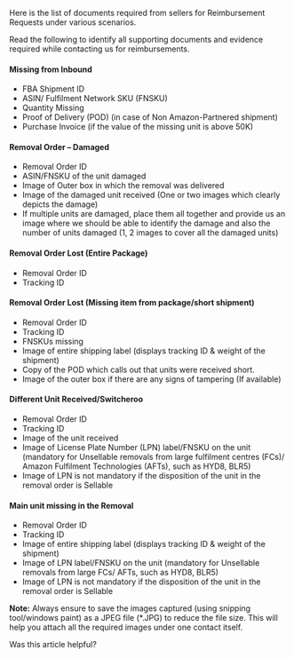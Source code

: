 Here is the list of documents required from sellers for Reimbursement Requests under various scenarios.

Read the following to identify all supporting documents and evidence required while contacting us for reimbursements.

#### Missing from Inbound

-   FBA Shipment ID
-   ASIN/ Fulfilment Network SKU (FNSKU)
-   Quantity Missing
-   Proof of Delivery (POD) (in case of Non Amazon-Partnered shipment)
-   Purchase Invoice (if the value of the missing unit is above 50K)

#### Removal Order – Damaged

-   Removal Order ID
-   ASIN/FNSKU of the unit damaged
-   Image of Outer box in which the removal was delivered
-   Image of the damaged unit received (One or two images which clearly depicts the damage)
-   If multiple units are damaged, place them all together and provide us an image where we should be able to identify the damage and also the number of units damaged (1, 2 images to cover all the damaged units)

#### Removal Order Lost (Entire Package)

-   Removal Order ID
-   Tracking ID

#### Removal Order Lost (Missing item from package/short shipment)

-   Removal Order ID
-   Tracking ID
-   FNSKUs missing
-   Image of entire shipping label (displays tracking ID & weight of the shipment)
-   Copy of the POD which calls out that units were received short.
-   Image of the outer box if there are any signs of tampering (If available)

#### Different Unit Received/Switcheroo

-   Removal Order ID
-   Tracking ID
-   Image of the unit received
-   Image of License Plate Number (LPN) label/FNSKU on the unit (mandatory for Unsellable removals from large fulfilment centres (FCs)/ Amazon Fulfilment Technologies (AFTs), such as HYD8, BLR5)
-   Image of LPN is not mandatory if the disposition of the unit in the removal order is Sellable

#### Main unit missing in the Removal

-   Removal Order ID
-   Tracking ID
-   Image of entire shipping label (displays tracking ID & weight of the shipment)
-   Image of LPN label/FNSKU on the unit (mandatory for Unsellable removals from large FCs/ AFTs, such as HYD8, BLR5)
-   Image of LPN is not mandatory if the disposition of the unit in the removal order is Sellable

**Note:** Always ensure to save the images captured (using snipping tool/windows paint) as a JPEG file (\*.JPG) to reduce the file size. This will help you attach all the required images under one contact itself.

Was this article helpful?